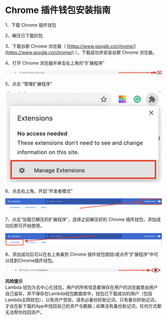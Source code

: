 # Chrome 插件钱包安装指南
1、下载 Chrome 插件钱包

2、解压已下载的包

3、下载谷歌 Chrome 浏览器（ [https://www.google.cn/chrome/](https://www.google.cn/chrome/) ）。下载成功并安装谷歌 Chrome 浏览器。

4、打开 Chrome 浏览器并单击右上角的“扩展程序”

![图片](img/extchrome/4.png)
 
5、点击 ”管理扩展程序“

![图片](img/extchrome/5.png)
 
6、点击右上角，开启“开发者模式”

![图片](img/extchrome/6.png)
 
7、点击“加载已解压的扩展程序”，选择之前解压好的 Chrome 插件钱包，添加成功后即可开始使用。

![图片](img/extchrome/7.png)
 
8、添加成功后可以在右上角看到 Chrome 插件钱包按钮/或点开“扩展程序”中可以找到Chrome插件钱包。

![图片](img/extchrome/8.png)
 
**风险提示**  
Lambda 钱包为去中心化钱包，用户的所有信息都保存在用户的浏览器里由用户自己留存，并不保存在Lambda钱包数据库中，钱包已下载成功的用户（包括Lambda主网钱包），以免资产受损，请务必备份好助记词，只有备份好助记词，才会在新下载的App中找回自己的资产与数据；如果没有备份助记词，任何方式都无法帮你找回资产。